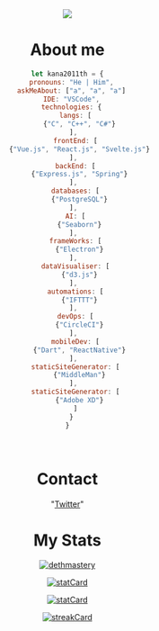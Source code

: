 <center>
<a href="https://twitter.com/kana2011th" target="_blank">
  <img src="http://readme.katsuragi.cyou/api/svg/?gh=kana2011th&id=1833001&tw=kana2011th&name=Khanaphon&lName=P.&subText=full-stack+dev.+now+in+sup.+stuck+in+port.&bYear=2000&ageLeft=kinda+Full-Stack+Developer+at+age&ageRight=&fc1=48847A&fc2=313E51&bg=2e2f2f&fg=f5f5f5">
</a>
<br/>

# About me

```js
let kana2011th = {
  pronouns: "He | Him",
  askMeAbout: ["a", "a", "a"]
  IDE: "VSCode",
  technologies: {
    langs: [
      {"C", "C++", "C#"}
    ], 
    frontEnd: [
      {"Vue.js", "React.js", "Svelte.js"}
    ], 
    backEnd: [
      {"Express.js", "Spring"}
    ], 
    databases: [
      {"PostgreSQL"}
    ], 
    AI: [
      {"Seaborn"}
    ], 
    frameWorks: [
      {"Electron"}
    ], 
    dataVisualiser: [
      {"d3.js"}
    ], 
    automations: [
      {"IFTTT"}
    ], 
    devOps: [
      {"CircleCI"}
    ], 
    mobileDev: [
      {"Dart", "ReactNative"}
    ], 
    staticSiteGenerator: [
      {"MiddleMan"}
    ], 
    staticSiteGenerator: [
      {"Adobe XD"}
    ]
  }
}
```

<br />

# Contact

"[Twitter](https://twitter.com/kana2011th)"

# My Stats

  <p align="center">
  <a href="https://github.com/ryo-ma/github-profile-trophy"><img src="https://github-profile-trophy.vercel.app/?username=kana2011th&theme=onedark&title=MultiLanguage,Stars,Commit,Followers,Issues,Repositories" alt="dethmastery" align="center" /></a>
</p>
<p style="width: 100%; background-color: #2E3541;">
  <p align="center">
  <a href="https://stat-card.000198.xyz"><img src="https://stat-card.000198.xyz/api?username=kana2011th&count_private=true&show_icons=true&theme=nord&hide_border=true" alt="statCard" /></a>
</p>
  <p align="center">
  <a href="https://stat-card.000198.xyz"><img src="https://stat-card.000198.xyz/api/top-langs/?username=kana2011th&layout=compact&theme=nord&hide_border=true" alt="statCard" /></a>
</p>
  <p align="center">
  <a href="https://git.io/streak-stats"><img src="https://streak-stats.demolab.com?user=kana2011th&theme=nord&hide_border=true&border_radius=10" alt="streakCard" /></a>
</p>
</p>
 

<br />

<!-- Unused Component but used for Call! -->
<p align="center">
  <img src="https://komarev.com/ghpvc/?username=kana2011th&label=Profile%20views&color=0e75b6&style=for-the-badge" style="display: none; opacity:0;"></img>
  
</p>
</center>
